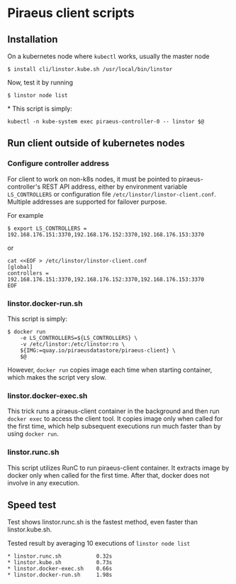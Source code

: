 # Piraeus client scripts
## Installation
On a kubernetes node where `kubectl` works, usually the master node
```
$ install cli/linstor.kube.sh /usr/local/bin/linstor
```
Now, test it by running
```
$ linstor node list
```

\* This script is simply:

```
kubectl -n kube-system exec piraeus-controller-0 -- linstor $@
```

## Run client outside of kubernetes nodes

### Configure controller address

For client to work on non-k8s nodes, it must be pointed to piraeus-controller's REST API address, either by environment variable `LS_CONTROLLERS` or configuration file `/etc/linstor/linstor-client.conf`. Multiple addresses are supported for failover purpose. 

For example
```
$ export LS_CONTROLLERS = 192.168.176.151:3370,192.168.176.152:3370,192.168.176.153:3370
```
or
```
cat <<EOF > /etc/linstor/linstor-client.conf
[global]
controllers = 192.168.176.151:3370,192.168.176.152:3370,192.168.176.153:3370
EOF
```

### linstor.docker-run.sh 

This script is simply:
```
$ docker run 
    -e LS_CONTROLLERS=${LS_CONTROLLERS} \
    -v /etc/linstor:/etc/linstor:ro \
    ${IMG:=quay.io/piraeusdatastore/piraeus-client} \
    $@
```
However, `docker run` copies image each time when starting container, which makes the script very slow. 

### linstor.docker-exec.sh

This trick runs a piraeus-client container in the background and then run `docker exec` to access the client tool. It copies image only when called for the first time, which help subsequent executions run much faster than by using `docker run`.

### linstor.runc.sh

This script utilizes RunC to run piraeus-client container. It extracts image by docker only when called for the first time. After that, docker does not involve in any execution.

## Speed test

Test shows linstor.runc.sh is the fastest method, even faster than linstor.kube.sh.

Tested result by averaging 10 executions of `linstor node list`
```
* linstor.runc.sh           0.32s
* linstor.kube.sh           0.73s
* linstor.docker-exec.sh    0.66s
* linstor.docker-run.sh     1.98s
```
